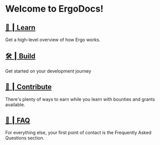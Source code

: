 # Welcome to ErgoDocs!

## [🔬 ┃ Learn](dev/protocol)

Get a high-level overview of how Ergo works. 

## [🛠 ┃ Build](/dev)

Get started on your development journey 

## [🤝 ┃ Contribute](/contribute)

There's plenty of ways to earn while you learn with bounties and grants available.

## [📌 ┃ FAQ](/faq)

For everything else, your first point of contact is the Frequently Asked Questions section. 